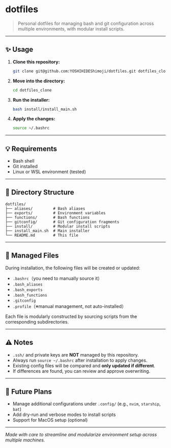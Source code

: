 # dotfiles

> Personal dotfiles for managing bash and git configuration across multiple environments, with modular install scripts.

---

## ✨ Usage

1. **Clone this repository:**

    ```bash
    git clone git@github.com:YOSHIHIDEShimoji/dotfiles.git dotfiles_clone
    ```

2. **Move into the directory:**

    ```bash
    cd dotfiles_clone
    ```

3. **Run the installer:**

    ```bash
    bash install/install_main.sh
    ```

4. **Apply the changes:**

    ```bash
    source ~/.bashrc
    ```

---

## 💡 Requirements

- Bash shell
- Git installed
- Linux or WSL environment (tested)

---

## 📂 Directory Structure

```plaintext
dotfiles/
├── aliases/         # Bash aliases
├── exports/         # Environment variables
├── functions/       # Bash functions
├── gitconfig/       # Git configuration fragments
├── install/         # Modular install scripts
├── install_main.sh  # Main installer
└── README.md        # This file
```

---

## 📜 Managed Files

During installation, the following files will be created or updated:

- `.bashrc`（you need to manually source it）
- `.bash_aliases`
- `.bash_exports`
- `.bash_functions`
- `.gitconfig`
- `.profile`（※manual management, not auto-installed）

Each file is modularly constructed by sourcing scripts from the corresponding subdirectories.

---

## ⚠️ Notes

- `.ssh/` and private keys are **NOT** managed by this repository.
- Always run `source ~/.bashrc` after installation to apply changes.
- Existing config files will be compared and **only updated if different**.
- If differences are found, you can review and approve overwriting.

---

## 🚀 Future Plans

- Manage additional configurations under `.config/` (e.g., `nvim`, `starship`, `bat`)
- Add dry-run and verbose modes to install scripts
- Support for MacOS setup (optional)

---

*Made with care to streamline and modularize environment setup across multiple machines.*

